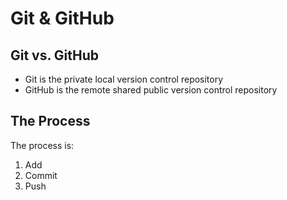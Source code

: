# Git & GitHub

## Git vs. GitHub
* Git is the private local version control repository
* GitHub is the remote shared public version control repository

## The Process
The process is:
1. Add
2. Commit
3. Push
